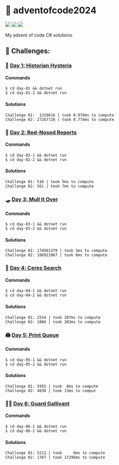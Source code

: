 # 🎄 adventofcode2024

![](https://img.shields.io/badge/day%20📅-6-blue)
![](https://img.shields.io/badge/days%20completed-6-red)
![](https://img.shields.io/badge/stars%20⭐-12-yellow)

My advent of code C# solutions.

## 🌋 Challenges:

### 📖 [Day 1: Historian Hysteria](https://adventofcode.com/2024/day/1)

#### Commands

```
$ cd day-01 && dotnet run
$ cd day-01-2 && dotnet run
```

#### Solutions

```
Challenge 01:  1319616 | took 0.976ms to compute
Challenge 02: 27267728 | took 0.774ms to compute
```

### 🦌 [Day 2: Red-Nosed Reports](https://adventofcode.com/2024/day/2)

#### Commands

```
$ cd day-02-1 && dotnet run
$ cd day-02-2 && dotnet run
```

#### Solutions

```
Challenge 01: 516 | took 5ms to compute
Challenge 02: 561 | took 7ms to compute
```

### 🛷 [Day 3: Mull It Over](https://adventofcode.com/2024/day/3)

#### Commands

```
$ cd day-03-1 && dotnet run
$ cd day-03-2 && dotnet run
```

#### Solutions

```
Challenge 01: 174561379 | took 5ms to compute
Challenge 02: 106921067 | took 6ms to compute
```

### 🎄 [Day 4: Ceres Search](https://adventofcode.com/2024/day/4)

#### Commands

```
$ cd day-04-1 && dotnet run
$ cd day-04-2 && dotnet run
```

#### Solutions

```
Challenge 01: 2534 | took 207ms to compute
Challenge 02: 1866 | took 203ms to compute
```

### 🖨️ [Day 5: Print Queue](https://adventofcode.com/2024/day/5)

#### Commands

```
$ cd day-05-1 && dotnet run
$ cd day-05-2 && dotnet run
```

#### Solutions

```
Challenge 01: 5955 | took  8ms to compute
Challenge 02: 4030 | took 13ms to comput
```

### 💂🏻 [Day 6: Guard Gallivant](https://adventofcode.com/2024/day/6)

#### Commands

```
$ cd day-06-1 && dotnet run
$ cd day-06-2 && dotnet run
```

#### Solutions

```
Challenge 01: 5212 | took     6ms to compute
Challenge 02: 1767 | took 17296ms to compute
```
